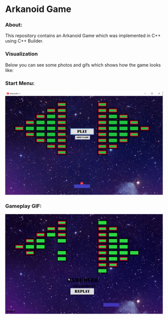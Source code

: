 # Arkanoid Game

### About:
This repository contains an Arkanoid Game which was implemented in C++ using C++ Builder. 

### Visualization
Below you can see some photos and gifs which shows how the game looks like:

### Start Menu:
![Start Menu Photo](https://github.com/PiotrSzczachor/ArkanoidPP/blob/main/ArkanoidPhoto.png?raw=true)

### Gameplay GIF:
![Gameplay Gif](https://github.com/PiotrSzczachor/ArkanoidPP/blob/main/Arkanoid.gif?raw=true)
